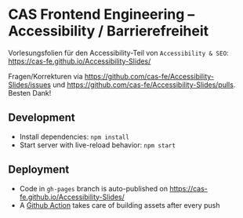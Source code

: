 # CAS Frontend Engineering – Accessibility / Barrierefreiheit

Vorlesungsfolien für den Accessibility-Teil von `Accessibility & SEO`: https://cas-fe.github.io/Accessibility-Slides/

Fragen/Korrekturen via https://github.com/cas-fe/Accessibility-Slides/issues und https://github.com/cas-fe/Accessibility-Slides/pulls. Besten Dank!

## Development

- Install dependencies: `npm install`
- Start server with live-reload behavior: `npm start`

## Deployment

- Code in `gh-pages` branch is auto-published on https://cas-fe.github.io/Accessibility-Slides/
- A [Github Action](./.github/workflows/build.yml) takes care of building assets after every push

